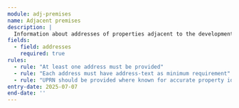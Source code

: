 ```yaml
---
module: adj-premises
name: Adjacent premises
description: |
  Information about addresses of properties adjacent to the development site
fields:
  - field: addresses
    required: true
rules:
  - rule: "At least one address must be provided"
  - rule: "Each address must have address-text as minimum requirement"
  - rule: "UPRN should be provided where known for accurate property identification"
entry-date: 2025-07-07
end-date: ''
---
```

